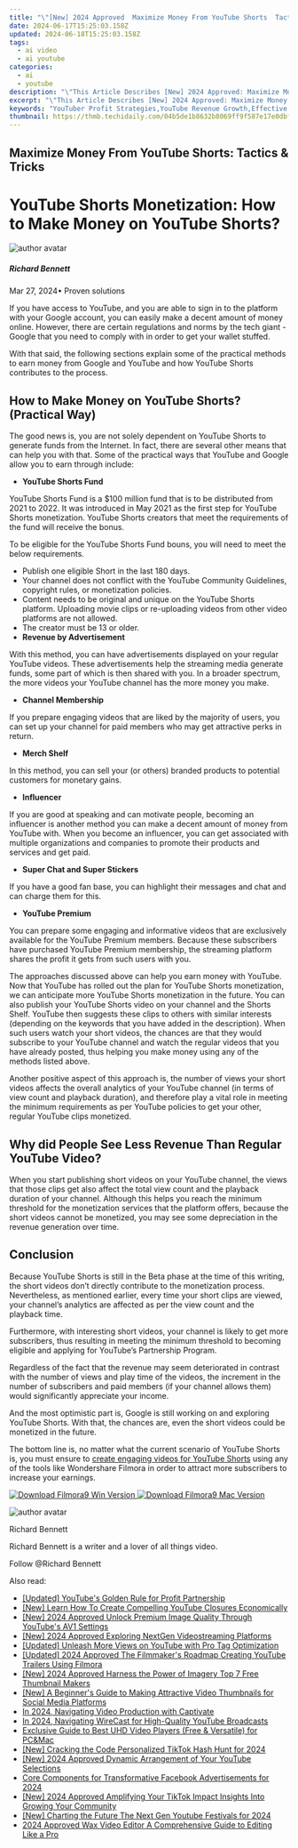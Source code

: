 ```yaml
---
title: "\"[New] 2024 Approved  Maximize Money From YouTube Shorts  Tactics & Tricks\""
date: 2024-06-17T15:25:03.158Z
updated: 2024-06-18T15:25:03.158Z
tags:
  - ai video
  - ai youtube
categories:
  - ai
  - youtube
description: "\"This Article Describes [New] 2024 Approved: Maximize Money From YouTube Shorts: Tactics & Tricks\""
excerpt: "\"This Article Describes [New] 2024 Approved: Maximize Money From YouTube Shorts: Tactics & Tricks\""
keywords: "YouTuber Profit Strategies,YouTube Revenue Growth,Effective Short Video Marketing,Engaging Short Content Creation,Increasing View Count Quickly,Monetizing Social Media Videos,Ad Optimization for Shorts"
thumbnail: https://thmb.techidaily.com/04b5de1b8632b8069ff9f587e17e0dbf1c9f260b061902685aa6f6d586835f1d.jpg
---
```


## Maximize Money From YouTube Shorts: Tactics & Tricks

# YouTube Shorts Monetization: How to Make Money on YouTube Shorts?

![author avatar](https://images.wondershare.com/filmora/article-images/richard-bennett.jpg)

##### Richard Bennett

 Mar 27, 2024• Proven solutions

If you have access to YouTube, and you are able to sign in to the platform with your Google account, you can easily make a decent amount of money online. However, there are certain regulations and norms by the tech giant - Google that you need to comply with in order to get your wallet stuffed.

With that said, the following sections explain some of the practical methods to earn money from Google and YouTube and how YouTube Shorts contributes to the process.

## How to Make Money on YouTube Shorts? (Practical Way)

The good news is, you are not solely dependent on YouTube Shorts to generate funds from the Internet. In fact, there are several other means that can help you with that. Some of the practical ways that YouTube and Google allow you to earn through include:

* **YouTube Shorts Fund**

YouTube Shorts Fund is a $100 million fund that is to be distributed from 2021 to 2022\. It was introduced in May 2021 as the first step for YouTube Shorts monetization. YouTube Shorts creators that meet the requirements of the fund will receive the bonus.

To be eligible for the YouTube Shorts Fund bouns, you will need to meet the below requirements.

* Publish one eligible Short in the last 180 days.
* Your channel does not conflict with the YouTube Community Guidelines, copyright rules, or monetization policies.
* Content needs to be original and unique on the YouTube Shorts platform. Uploading movie clips or re-uploading videos from other video platforms are not allowed.
* The creator must be 13 or older.
* **Revenue by Advertisement**

With this method, you can have advertisements displayed on your regular YouTube videos. These advertisements help the streaming media generate funds, some part of which is then shared with you. In a broader spectrum, the more videos your YouTube channel has the more money you make.

* **Channel Membership**

If you prepare engaging videos that are liked by the majority of users, you can set up your channel for paid members who may get attractive perks in return.

* **Merch Shelf**

In this method, you can sell your (or others) branded products to potential customers for monetary gains.

* **Influencer**

If you are good at speaking and can motivate people, becoming an influencer is another method you can make a decent amount of money from YouTube with. When you become an influencer, you can get associated with multiple organizations and companies to promote their products and services and get paid.

* **Super Chat and Super Stickers**

If you have a good fan base, you can highlight their messages and chat and can charge them for this.

* **YouTube Premium**

You can prepare some engaging and informative videos that are exclusively available for the YouTube Premium members. Because these subscribers have purchased YouTube Premium membership, the streaming platform shares the profit it gets from such users with you.

The approaches discussed above can help you earn money with YouTube. Now that YouTube has rolled out the plan for YouTube Shorts monetization, we can anticipate more YouTube Shorts monetization in the future. You can also publish your YouTube Shorts video on your channel and the Shorts Shelf. YouTube then suggests these clips to others with similar interests (depending on the keywords that you have added in the description). When such users watch your short videos, the chances are that they would subscribe to your YouTube channel and watch the regular videos that you have already posted, thus helping you make money using any of the methods listed above.

Another positive aspect of this approach is, the number of views your short videos affects the overall analytics of your YouTube channel (in terms of view count and playback duration), and therefore play a vital role in meeting the minimum requirements as per YouTube policies to get your other, regular YouTube clips monetized.

## Why did People See Less Revenue Than Regular YouTube Video?

When you start publishing short videos on your YouTube channel, the views that those clips get also affect the total view count and the playback duration of your channel. Although this helps you reach the minimum threshold for the monetization services that the platform offers, because the short videos cannot be monetized, you may see some depreciation in the revenue generation over time.

## Conclusion

Because YouTube Shorts is still in the Beta phase at the time of this writing, the short videos don’t directly contribute to the monetization process. Nevertheless, as mentioned earlier, every time your short clips are viewed, your channel’s analytics are affected as per the view count and the playback time.

Furthermore, with interesting short videos, your channel is likely to get more subscribers, thus resulting in meeting the minimum threshold to becoming eligible and applying for YouTube’s Partnership Program.

Regardless of the fact that the revenue may seem deteriorated in contrast with the number of views and play time of the videos, the increment in the number of subscribers and paid members (if your channel allows them) would significantly appreciate your income.

And the most optimistic part is, Google is still working on and exploring YouTube Shorts. With that, the chances are, even the short videos could be monetized in the future.

The bottom line is, no matter what the current scenario of YouTube Shorts is, you must ensure to [create engaging videos for YouTube Shorts](https://tools.techidaily.com/wondershare/filmora/download/) using any of the tools like Wondershare Filmora in order to attract more subscribers to increase your earnings.

[![Download Filmora9 Win Version](https://images.wondershare.com/filmora/guide/download-btn-win.jpg) ](https://tools.techidaily.com/wondershare/filmora/download/) [![Download Filmora9 Mac Version](https://images.wondershare.com/filmora/guide/download-btn-mac.jpg) ](https://tools.techidaily.com/wondershare/filmora/download/)

![author avatar](https://images.wondershare.com/filmora/article-images/richard-bennett.jpg)

Richard Bennett

Richard Bennett is a writer and a lover of all things video.

Follow @Richard Bennett


<ins class="adsbygoogle"
     style="display:block"
     data-ad-format="autorelaxed"
     data-ad-client="ca-pub-7571918770474297"
     data-ad-slot="1223367746"></ins>



<ins class="adsbygoogle"
     style="display:block"
     data-ad-client="ca-pub-7571918770474297"
     data-ad-slot="8358498916"
     data-ad-format="auto"
     data-full-width-responsive="true"></ins>

<span class="atpl-alsoreadstyle">Also read:</span>
<div><ul>
<li><a href="https://youtube-web.techidaily.com/ed-youtubes-golden-rule-for-profit-partnership/"><u>[Updated] YouTube's Golden Rule for Profit Partnership</u></a></li>
<li><a href="https://youtube-web.techidaily.com/earn-how-to-create-compelling-youtube-closures-economically/"><u>[New] Learn How To Create Compelling YouTube Closures Economically</u></a></li>
<li><a href="https://youtube-web.techidaily.com/024-approved-unlock-premium-image-quality-through-youtubes-av1-settings/"><u>[New] 2024 Approved  Unlock Premium Image Quality Through YouTube's AV1 Settings</u></a></li>
<li><a href="https://youtube-web.techidaily.com/024-approved-exploring-nextgen-videostreaming-platforms/"><u>[New] 2024 Approved  Exploring NextGen Videostreaming Platforms</u></a></li>
<li><a href="https://youtube-web.techidaily.com/ed-unleash-more-views-on-youtube-with-pro-tag-optimization/"><u>[Updated] Unleash More Views on YouTube with Pro Tag Optimization</u></a></li>
<li><a href="https://youtube-web.techidaily.com/ed-2024-approved-the-filmmakers-roadmap-creating-youtube-trailers-using-filmora/"><u>[Updated] 2024 Approved  The Filmmaker's Roadmap  Creating YouTube Trailers Using Filmora</u></a></li>
<li><a href="https://youtube-web.techidaily.com/024-approved-harness-the-power-of-imagery-top-7-free-thumbnail-makers/"><u>[New] 2024 Approved  Harness the Power of Imagery  Top 7 Free Thumbnail Makers</u></a></li>
<li><a href="https://youtube-web.techidaily.com/-beginners-guide-to-making-attractive-video-thumbnails-for-social-media-platforms/"><u>[New] A Beginner's Guide to Making Attractive Video Thumbnails for Social Media Platforms</u></a></li>
<li><a href="https://on-screen-recording.techidaily.com/in-2024-navigating-video-production-with-captivate/"><u>In 2024, Navigating Video Production with Captivate</u></a></li>
<li><a href="https://youtube-stream.techidaily.com/in-2024-navigating-wirecast-for-high-quality-youtube-broadcasts/"><u>In 2024, Navigating WireCast for High-Quality YouTube Broadcasts</u></a></li>
<li><a href="https://extra-lessons.techidaily.com/exclusive-guide-to-best-uhd-video-players-free-and-versatile-for-pcandmac/"><u>Exclusive Guide to Best UHD Video Players (Free & Versatile) for PC&Mac</u></a></li>
<li><a href="https://tiktok-videos.techidaily.com/new-cracking-the-code-personalized-tiktok-hash-hunt-for-2024/"><u>[New] Cracking the Code  Personalized TikTok Hash Hunt for 2024</u></a></li>
<li><a href="https://eaxpv-info.techidaily.com/new-2024-approved-dynamic-arrangement-of-your-youtube-selections/"><u>[New] 2024 Approved  Dynamic Arrangement of Your YouTube Selections</u></a></li>
<li><a href="https://facebook-video-recording.techidaily.com/core-components-for-transformative-facebook-advertisements-for-2024/"><u>Core Components for Transformative Facebook Advertisements for 2024</u></a></li>
<li><a href="https://tiktok-video-files.techidaily.com/new-2024-approved-amplifying-your-tiktok-impact-insights-into-growing-your-community/"><u>[New] 2024 Approved  Amplifying Your TikTok Impact  Insights Into Growing Your Community</u></a></li>
<li><a href="https://facebook-video-share.techidaily.com/new-charting-the-future-the-next-gen-youtube-festivals-for-2024/"><u>[New] Charting the Future  The Next Gen Youtube Festivals for 2024</u></a></li>
<li><a href="https://smart-video-creator.techidaily.com/2024-approved-wax-video-editor-a-comprehensive-guide-to-editing-like-a-pro/"><u>2024 Approved Wax Video Editor A Comprehensive Guide to Editing Like a Pro</u></a></li>
</ul></div>
